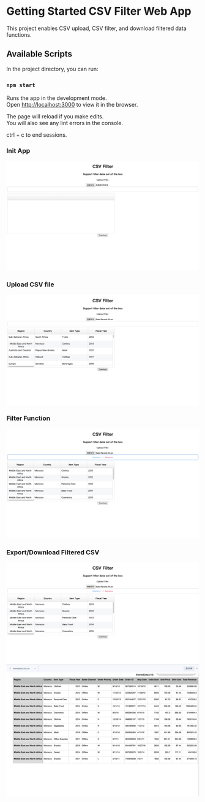# Getting Started CSV Filter Web App

This project enables CSV upload, CSV filter, and download filtered data functions.

## Available Scripts

In the project directory, you can run:

### `npm start`

Runs the app in the development mode.\
Open [http://localhost:3000](http://localhost:3000) to view it in the browser.

The page will reload if you make edits.\
You will also see any lint errors in the console.

ctrl + c to end sessions.

### Init App
![](./img/screenshot1.png)

### Upload CSV file
![](./img/screenshot2.png)

### Filter Function
![](./img/screenshot4.png)

### Export/Download Filtered CSV
![](./img/screenshot5.png)
![](./img/screenshot6.png)

